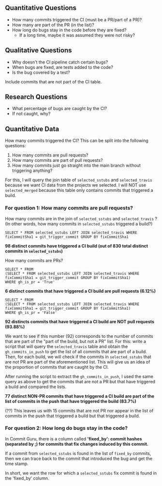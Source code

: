 ## Quantitative Questions

- How many commits triggered the CI (must be a PR/part of a PR)? 
- How many are part of the PR (in the list)? 
- How long do bugs stay in the code before they are fixed?
    - If a long time, maybe it was assumed they were not risky? 

## Qualitative Questions

- Why doesn't the CI pipeline catch certain bugs? 
- When bugs are fixed, are tests added to the code? 
- Is the bug covered by a test? 

Include commits that are not part of the CI table. 

## Research Questions

- What percentage of bugs are caught by the CI? 
- If not caught, why? 


## Quantitative Data 

How many commits triggered the CI? This can be split into the following questions: 

1. How many commits are pull requests? 
2. How many commits are part of pull requests? 
3. How many commits just go straight into the main branch without triggering anything? 

For this, I will query the join table of `selected_sstubs` and `selected_travis` because we want CI data from the projects we selected. I will NOT use `selected_merged` because this table only contains commits that triggered a build. 

### For question 1: How many commits are pull requests?

How many commits are in the join of `selected_sstubs` and `selected_travis` ? (In other words, how many commits in `selected_sstubs` triggered a build?)

`SELECT * FROM selected_sstubs LEFT JOIN selected_travis WHERE fixCommitSha1 = git_trigger_commit GROUP BY fixCommitSha1`

**98 distinct commits have triggered a CI build (out of 830 total distinct commits in `selected_sstubs`)** 

How many commits are PRs? 

```
SELECT * FROM
(SELECT * FROM selected_sstubs LEFT JOIN selected_travis WHERE fixCommitSha1 = git_trigger_commit GROUP BY fixCommitSha1)
WHERE gh_is_pr = 'True'
```

**6 distinct commits that have triggered a CI build are pull requests (6.12%)**

```
SELECT * FROM
(SELECT * FROM selected_sstubs LEFT JOIN selected_travis WHERE fixCommitSha1 = git_trigger_commit GROUP BY fixCommitSha1)
WHERE gh_is_pr = 'False'
```

**92 distincts commits that have triggered a CI build are NOT pull requests (93.88%)**

We want to see if this number (92) corresponds to the number of commits that are part of the "part of the build, but not a PR" list. For this: write a script that will query the `selected_travis` table and obtain the `gh_commits_in_push` to get the list of all commits that are part of a build. Then, for each build, we will check if the commits in `selected_sstubs` that are not PR are part of the aforementioned list. This will give us an idea of the proportion of commits that are caught by the CI. 

After running the script to extract the `gh_commits_in_push`, I used the same query as above to get the commits that are not a PR but that have triggered a build and compared the lists. 

**77 distinct NON-PR commits that have triggered a CI build are part of the list of commits in the push that have triggered the build (83.7%)** 

(??) This leaves us with 15 commits that are not PR nor appear in the list of commits in the push that triggered a build but that triggered a build.  

### For question 2: How long do bugs stay in the code? 

In Commit Guru, there is a column called **'fixed_by': commit hashes (separated by ;) for commits that fix changes induced by this commit.**

If a commit from `selected_sstubs` is found in the list of  `fixed_by` commits, then we can trace back to the commit that introduced the bug and get the time stamp. 

In short, we want the row for which a `selected_sstubs` fix commit is found in the 'fixed_by' column. 

